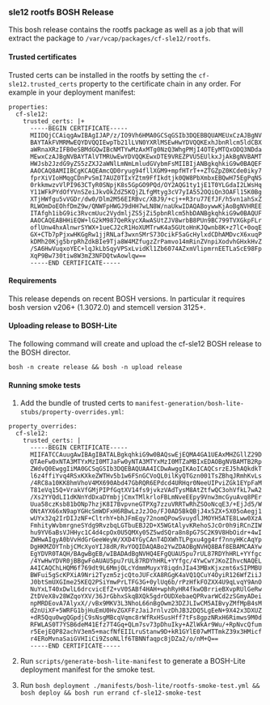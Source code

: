 ### sle12 rootfs BOSH Release

This bosh release contains the rootfs package as well as a job that will
extract the package to `/var/vcap/packages/cf-sle12/rootfs`.

#### Trusted certificates

Trusted certs can be installed in the rootfs by setting the
`cf-sle12.trusted_certs` property to the certificate chain in any
order. For example in your deployment manifest:

```
properties:
  cf-sle12:
    trusted_certs: |+
      -----BEGIN CERTIFICATE-----
      MIIDQjCCAiqgAwIBAgIJAP/z/IO9Vh6HMA0GCSqGSIb3DQEBBQUAMEUxCzAJBgNV
      BAYTAkFVMRMwEQYDVQQIEwpTb21lLVN0YXRlMSEwHwYDVQQKExhJbnRlcm5ldCBX
      aWRnaXRzIFB0eSBMdGQwIBcNMTYwMzAxMTg0NzQ3WhgPMjI4OTEyMTQxODQ3NDda
      MEwxCzAJBgNVBAYTAlVTMRUwEwYDVQQKEwxDTE9VREZPVU5EUlkxJjAkBgNVBAMT
      HWJsb2JzdG9yZS5zZXJ2aWNlLmNmLmludGVybmFsMIIBIjANBgkqhkiG9w0BAQEF
      AAOCAQ8AMIIBCgKCAQEAmcQD0ryug94fllXGM9+mpfHTrT++ZTGZpZ0KCde0iky7
      fprXiVIoHMqgCDnPvSmI7AUZ0TIxYZtm9FfIkdtjk0QW8PbXmbxEBQwH75EgPqNS
      0rkkmwzvVlPI963CTyR0SNpjK8s5GpGO9PQd/OY2AQG1ty1jE1T0YLGdaI2LWsHq
      Y11WFkPYdOfYVnSZeiJkvOkZdZ5KQjZLfgMtyg3cV7yIA552OQiQn3OAFl15K0Bg
      XTjHWfgu5vVGDr/dw0/Dlm2M56EIRBvc/XBJ9/+cj++R3ru77EfJF/h5vn1ahSxZ
      RLWOmDoEOhfDmZ9w/QNWFpHWGJ9dHH7wLN8W/naUkwIDAQABoywwKjAoBgNVHREE
      ITAfgh1ibG9ic3RvcmUuc2VydmljZS5jZi5pbnRlcm5hbDANBgkqhkiG9w0BAQUF
      AAOCAQEABHHiEQW+lG2kM987QeRkycXAwASUtZJV8wrbB8PUn9BC799TVXGkpFLr
      oflUnw4hxAlnwrSYWX+1ueCJ2cR1HoXUMTrwK4a5GUtoHnKJQwnb8K+z7lC+0oqE
      GX+CTb7pPjxwHKGgRw1jjRNLaf3wxnSMrS73OcikF5aGcHylxdCDhAMDvcX6xuqP
      kDMh20Kjg5brpRhZdkBIe9Tja8W4MZfugzZrPamvo14mRinZVnpiXodvhGHxkHvZ
      /SA6HwVuqxoYEC+lqJkLbSqyVPSxLvidKl1Zb6074AZxmVlipmrnEETLaScE98Fp
      XqP9Bw730tiw8W3mZ3NFDQtwAowlqw==
      -----END CERTIFICATE-----
```

#### Requirements

This release depends on recent BOSH versions. In particular it requires bosh
version v206+ (1.3072.0) and stemcell version 3125+.

#### Uploading release to BOSH-Lite

The following command will create and upload the cf-sle12 BOSH release to the
BOSH director.

`bosh -n create release && bosh -n upload release`

#### Running smoke tests

1. Add the bundle of trusted certs to `manifest-generation/bosh-lite-stubs/property-overrides.yml`:

```
property_overrides:
  cf-sle12:
    trusted_certs: |
      -----BEGIN CERTIFICATE-----
      MIIFATCCAuugAwIBAgIBATALBgkqhkiG9w0BAQswEjEQMA4GA1UEAxMHZGllZ29D
      QTAeFw0xNTA3MTYxMzI0MTJaFw0yNTA3MTYxMzI0MTZaMBIxEDAOBgNVBAMTB2Rp
      ZWdvQ0EwggIiMA0GCSqGSIb3DQEBAQUAA4ICDwAwggIKAoICAQCsrzEJ5hAQkdkT
      l6z4ffiYvq4RSxKXkeZWTHv5b1w6FSnGCVoQL0ilKyQTGzn001TsZBhqJRmhKvLs
      /4RC8a10KK8hmVhoV4MX690Abd47GbRQR6EPdcd4URHqr0NeeUIPviZGk1EYpFaM
      T81eVq15Q+VrakVfGMjPIPfGqtXV14fs9jvkzVAdTysM8AtZtfwQC3ohVfkL7wA2
      /Xs2YYQdLI1dKNnYdDxaDYmbjjCmxTMlkrloFBLmNveEEpy9Vnw3mcGyuAvq8PEr
      Uua58czKsb81bONp7hzjK8I7BvpvneGTPXg7zzuVRRTwRhZSOoNcqE3/+EjJd5/W
      ONtAYX66xN9apYGHcSmWDFxH6RBwLzJzJOo/FJ0AD5BkQBjJ4x5ZX+5X05oAegj1
      wUYx32q2IrDIJzNF+CltrhY+bhJFmEqy72nomQPowSvuydlJMOYH5ATE8Lww0XzA
      FmhityWvbmrgneSYdg9RvzbqLGTbuEBJ2D+X5WGtAlyvKRehoSJcOr0h9iRCnZIW
      hu9YV6aBsVJHHyc1C4d4cpOx0U5QMXy05Z5wdSQra8n8pG7SC2K9V8HbOidr+4wI
      ZWHwAIgyA0bVvHdGrGeeWeyW/XXD4YGyCAnT4DXWhTLPgxu4gg4rf7nnyHKcAqYp
      DgHKMZOYTnbjCMcXyoYIJ8dR/RvYOQIDAQABo2YwZDAOBgNVHQ8BAf8EBAMCAAYw
      EgYDVR0TAQH/BAgwBgEB/wIBADAdBgNVHQ4EFgQUAU5pu7rUL87RDYhHRL+YYfgc
      /4YwHwYDVR0jBBgwFoAUAU5pu7rUL87RDYhHRL+YYfgc/4YwCwYJKoZIhvcNAQEL
      A4ICAQChLHQM6f769dt9L6MmjOLcYdmmMuyxY8iqdnJIa43MBxKjxzmt6xSIPMBU
      BWFui5gScKPXiA9Nri2Tyzm5zjcQtoJUFcXA8RGgK4aVQ1QCuY4OyiR126WfZiiJ
      J0btSmUXGIme25KEQ2PSiYmwPrLTFG3G+0ylUq6b/rPzHfkFOZXX4U9qLvqY9AnO
      NuYxLT40xDwlL6drcvicEfZ+vV0SABf4HAH+wphRyHR4fkwOBrrieBXvpRUlGeRw
      ZtDVeX8v28WZqoYXV/36JrGbhxSkqBXQk5gdrOUDXebaeQPRvarWCd2zSGmyADei
      npMRDEovA7AlyxX//vBx9MKV3L3NhoL66nBgOwm23DZJLIwCM5AIBvyZMfMpB4sM
      d2nUiXF+5WRFG1bjHuEmU0HvZGXFFzJaiJrnlvzDhJB32DQ5LgEeN+9X42x3DXUZ
      +dR5Qqu0wgQGpdjC9sNsgMBcqVqmc8rWfRxHSusHff7tFs8gpzNRxH6Rimws9M0d
      RFWLAS0T7YSB6deM41Efz7T4Gq+QLm7sv73pDhuIky+AZlWkAr9Wu/+RpNvcQfum
      r5EejEQP82achV3em5+macfNfEIILruStanw9D+kR1GYlE07wMTTmkZ39x3HMicf
      r4ERoMvnaSaiGVHIiCi9ZsoNLlf6TBNNfaqpc8jDZa2/o/nM+Q==
      -----END CERTIFICATE-----
```

2. Run `scripts/generate-bosh-lite-manifest` to generate a BOSH-Lite deployment
   manifest for the smoke test.

3. Run `bosh deployment ./manifests/bosh-lite/rootfs-smoke-test.yml && bosh deploy && bosh run errand cf-sle12-smoke-test`
